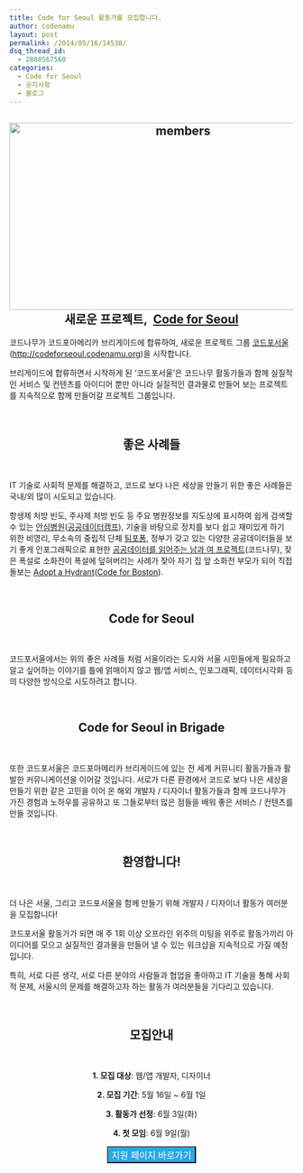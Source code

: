 ```yaml
---
title: Code for Seoul 활동가를 모집합니다.
author: codenamu
layout: post
permalink: /2014/05/16/14538/
dsq_thread_id:
  - 2808567560
categories:
  - Code for Seoul
  - 공지사항
  - 블로그
---
```

<h2 style="text-align: center;">
  <a href="http://codenamu.org/wp-content/uploads/2014/05/members.png"><img class="aligncenter size-full wp-image-14539" alt="members" src="http://codenamu.org/wp-content/uploads/2014/05/members.png" width="600" height="332" /></a>새로운 프로젝트,  <a title="Code for America Brigade에 합류하였습니다!" href="http://codeforseoul.codenamu.org" target="_blank">Code for Seoul</a>
</h2>

<p dir="ltr" style="text-align: left;">
  코드나무가 코드포아메리카 브리게이드에 합류하여, 새로운 프로젝트 그룹 <a href="http://codeforseoul.codenamu.org" target="_blank">코드포서울</a>(<a href="http://codeforseoul.codenamu.org" target="_blank">http://codeforseoul.codenamu.org</a>)을 시작합니다.
</p>

<p dir="ltr" style="text-align: left;">
  브리게이드에 합류하면서 시작하게 된 ‘코드포서울&#8217;은 코드나무 활동가들과 함께 실질적인 서비스 및 컨텐츠를 아이디어 뿐만 아니라 실질적인 결과물로 만들어 보는 프로젝트를 지속적으로 함께 만들어갈 프로젝트 그룹입니다.
</p>

&nbsp;

<h2 dir="ltr" style="text-align: center;">
  좋은 사례들
</h2>

&nbsp;

<p dir="ltr" style="text-align: left;">
  IT 기술로 사회적 문제를 해결하고, 코드로 보다 나은 세상을 만들기 위한 좋은 사례들은 국내/외 많이 시도되고 있습니다.
</p>

<p dir="ltr" style="text-align: left;">
  항생제 처방 빈도, 주사제 처방 빈도 등 주요 병원정보를 지도상에 표시하여 쉽게 검색할 수 있는 <a href="http://ansim.me" target="_blank">안심병원</a>(<a href="http://codenamu.org/projects/hackathon" target="_blank">공공데이터캠프</a>), 기술을 바탕으로 정치를 보다 쉽고 재미있게 하기 위한 비영리, 무소속의 중립적 단체 <a href="http://popong.com" target="_blank">팀포퐁</a>, 정부가 갖고 있는 다양한 공공데이터들을 보기 좋게 인포그래픽으로 표현한 <a href="http://codenamu.org/projects/read_public_data" target="_blank">공공데이터를 읽어주는 남과 여 프로젝트</a>(코드나무), 잦은 폭설로 소화전이 폭설에 덮혀버리는 사례가 잦아 자기 집 앞 소화전 부모가 되어 직접 돌보는 <a href="http://adoptahydrant.org/" target="_blank">Adopt a Hydrant</a>(<a href="http://www.codeforamerica.org/brigade/index/Code-for-Boston" target="_blank">Code for Boston</a>).
</p>

&nbsp;

<h2 style="text-align: center;">
  Code for Seoul
</h2>

&nbsp;

<p dir="ltr" style="text-align: left;">
  코드포서울에서는 위의 좋은 사례들 처럼 서울이라는 도시와 서울 시민들에게 필요하고 알고 싶어하는 이야기를 틀에 얽매이지 않고 웹/앱 서비스, 인포그래픽, 데이터시각화 등의 다양한 방식으로 시도하려고 합니다.
</p>

&nbsp;

<h2 style="text-align: center;">
  Code for Seoul in Brigade
</h2>

&nbsp;

<p dir="ltr" style="text-align: left;">
  또한 코드포서울은 코드포아메리카 브리게이드에 있는 전 세계 커뮤니티 활동가들과 활발한 커뮤니케이션을 이어갈 것입니다. 서로가 다른 환경에서 코드로 보다 나은 세상을 만들기 위한 같은 고민을 이어 온 해외 개발자 / 디자이너 활동가들과 함께 코드나무가 가진 경험과 노하우를 공유하고 또 그들로부터 많은 점들을 배워 좋은 서비스 / 컨텐츠를 만들 것입니다.
</p>

&nbsp;

<h2 style="text-align: center;">
  환영합니다!
</h2>

&nbsp;

<p dir="ltr" style="text-align: left;">
  더 나은 서울, 그리고 코드포서울을 함께 만들기 위해 개발자 / 디자이너 활동가 여러분을 모집합니다!
</p>

<p dir="ltr" style="text-align: left;">
  코드포서울 활동가가 되면 매 주 1회 이상 오프라인 위주의 미팅을 위주로 활동가끼리 아이디어를 모으고 실질적인 결과물을 만들어 낼 수 있는 워크샵을 지속적으로 가질 예정입니다.
</p>

<p dir="ltr" style="text-align: left;">
  특히, 서로 다른 생각, 서로 다른 분야의 사람들과 협업을 좋아하고 IT 기술을 통해 사회적 문제, 서울시의 문제를 해결하고자 하는 활동가 여러분들을 기다리고 있습니다.
</p>

&nbsp;

<h2 dir="ltr" style="text-align: center;">
  모집안내
</h2>

&nbsp;

<p dir="ltr" style="text-align: center;">
  <strong>1. 모집 대상</strong>: 웹/앱 개발자, 디자이너
</p>

<p dir="ltr" style="text-align: center;">
  <strong>2. 모집 기간</strong>: 5월 16일 ~ 6월 1일
</p>

<p dir="ltr" style="text-align: center;">
  <strong>3. 활동가 선정</strong>: 6월 3일(화)
</p>

<p dir="ltr" style="text-align: center;">
  <strong>4. 첫 모임</strong>: 6월 9일(월)
</p>

<p dir="ltr" style="text-align: center;">
  <a href="https://docs.google.com/a/cckorea.org/forms/d/1qLGeH1QI9AwS0WfvrtTUXVtMNIdPNEkxTJp99PgdMkE/viewform" target="_blank"><button style="background: none repeat scroll 0% 0% #29AAE2;"><span style="font-size: 16px; color: white;">지원 페이지 바로가기</span></button></a>
</p>